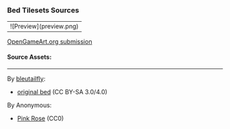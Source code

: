 ### Bed Tilesets Sources

<table style="border: 0px;">
  <tr style="border: 0px;">
    <td style="border: 0px; vertical-align: top; text-align: center;">
      ![Preview](preview.png)
    </td>
  </tr>
</table>


[OpenGameArt.org submission](https://opengameart.org/node/88265)

#### Source Assets:
---

By [bleutailfly](https://stendhalgame.org/character/bleutailfly.html):
- [original bed](https://github.com/arianne/stendhal/blob/dcd95d7984106c3104262dc0d56d9b127c878850/tiled/tileset/item/furniture/bed/large_front_on_darker.png) (CC BY-SA 3.0/4.0)

By Anonymous:
- [Pink Rose](https://openclipart.org/detail/23911) (CC0)
